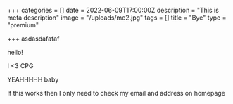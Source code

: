 +++
categories = []
date = 2022-06-09T17:00:00Z
description = "This is meta description"
image = "/uploads/me2.jpg"
tags = []
title = "Bye"
type = "premium"

+++
asdasdafafaf

hello!

I <3 CPG

YEAHHHHH baby

If this works then I only need to check my email and address on homepage

